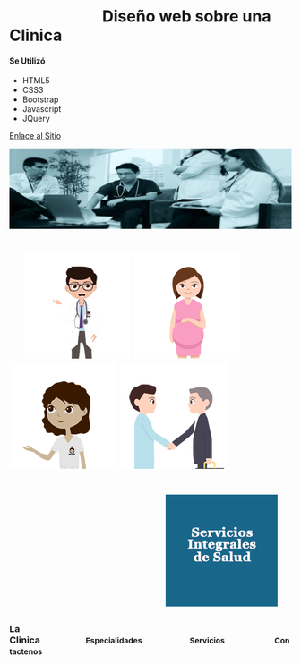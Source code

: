# &nbsp;&nbsp;&nbsp;&nbsp;&nbsp;&nbsp;&nbsp;&nbsp;&nbsp;&nbsp;&nbsp;&nbsp;&nbsp;&nbsp;&nbsp;&nbsp;&nbsp;&nbsp;&nbsp;&nbsp;&nbsp;&nbsp;&nbsp;&nbsp;&nbsp;__Diseño web sobre una Clinica__
#### Se Utilizó
+ HTML5
+ CSS3
+ Bootstrap
+ Javascript
+ JQuery 

[Enlace al Sitio](http://fundamento.hol.es)

![](imagenes/1.jpg)
# &nbsp;&nbsp;&nbsp;&nbsp;![](imagenes/staff.png)  ![](imagenes/baby-hope.png) ![](imagenes/hospitalizacion.png)  ![](imagenes/salud.png)
# &nbsp;&nbsp;&nbsp;&nbsp;&nbsp;&nbsp;&nbsp;&nbsp;&nbsp;&nbsp;&nbsp;&nbsp;&nbsp;&nbsp;&nbsp;&nbsp;&nbsp;&nbsp;&nbsp;&nbsp;&nbsp;&nbsp;&nbsp;&nbsp;&nbsp;&nbsp;&nbsp;&nbsp;&nbsp;&nbsp;&nbsp;&nbsp;&nbsp;&nbsp;&nbsp;&nbsp;&nbsp;&nbsp;&nbsp;&nbsp;&nbsp;&nbsp;![](imagenes/servicio_7.png)
### La Clinica&nbsp;&nbsp;&nbsp;&nbsp;&nbsp;&nbsp;&nbsp;&nbsp;&nbsp;&nbsp;&nbsp;&nbsp;&nbsp;&nbsp;&nbsp;&nbsp;&nbsp;&nbsp;&nbsp;&nbsp;&nbsp;<small>Especialidades</small>&nbsp;&nbsp;&nbsp;&nbsp;&nbsp;&nbsp;&nbsp;&nbsp;&nbsp;&nbsp;&nbsp;&nbsp;&nbsp;&nbsp;&nbsp;&nbsp;&nbsp;&nbsp;&nbsp;&nbsp;&nbsp;&nbsp;<small>Servicios</small>&nbsp;&nbsp;&nbsp;&nbsp;&nbsp;&nbsp;&nbsp;&nbsp;&nbsp;&nbsp;&nbsp;&nbsp;&nbsp;&nbsp;&nbsp;&nbsp;&nbsp;&nbsp;&nbsp;&nbsp;&nbsp;&nbsp;&nbsp;<small>Contactenos</small> 

